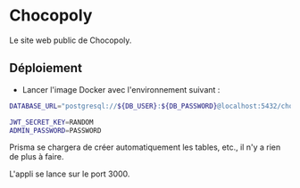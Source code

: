# Chocopoly

Le site web public de Chocopoly.

## Déploiement

* Lancer l'image Docker avec l'environnement suivant :
```bash
DATABASE_URL="postgresql://${DB_USER}:${DB_PASSWORD}@localhost:5432/chocopoly"

JWT_SECRET_KEY=RANDOM
ADMIN_PASSWORD=PASSWORD
```

Prisma se chargera de créer automatiquement les tables, etc., il n'y a rien de plus à faire.

L'appli se lance sur le port 3000.
